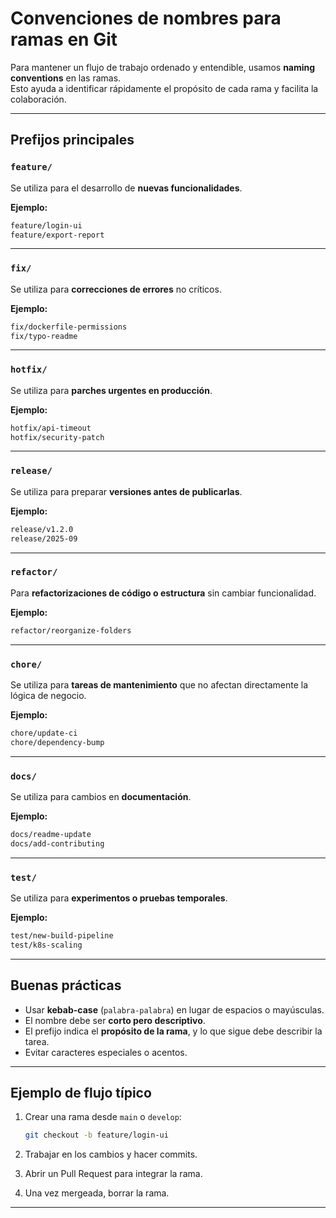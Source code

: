 # Convenciones de nombres para ramas en Git

Para mantener un flujo de trabajo ordenado y entendible, usamos **naming conventions** en las ramas.  
Esto ayuda a identificar rápidamente el propósito de cada rama y facilita la colaboración.

---

## Prefijos principales

### `feature/`

Se utiliza para el desarrollo de **nuevas funcionalidades**.

**Ejemplo:**  

``` bash
feature/login-ui
feature/export-report
```

---

### `fix/`

Se utiliza para **correcciones de errores** no críticos.

**Ejemplo:**  

``` bash
fix/dockerfile-permissions
fix/typo-readme
```

---

### `hotfix/`

Se utiliza para **parches urgentes en producción**.

**Ejemplo:**  

``` bash
hotfix/api-timeout
hotfix/security-patch
```

---

### `release/`

Se utiliza para preparar **versiones antes de publicarlas**.

**Ejemplo:**  

``` bash
release/v1.2.0
release/2025-09
```

---

### `refactor/`

Para **refactorizaciones de código o estructura** sin cambiar funcionalidad.

**Ejemplo:**

``` bash
refactor/reorganize-folders
```

---

### `chore/`

Se utiliza para **tareas de mantenimiento** que no afectan directamente la lógica de negocio.

**Ejemplo:**  

``` bash
chore/update-ci
chore/dependency-bump
```

---

### `docs/`

Se utiliza para cambios en **documentación**.

**Ejemplo:**  

``` bash
docs/readme-update
docs/add-contributing
```

---

### `test/`

Se utiliza para **experimentos o pruebas temporales**.

**Ejemplo:**  

``` bash
test/new-build-pipeline
test/k8s-scaling
```

---

## Buenas prácticas

- Usar **kebab-case** (`palabra-palabra`) en lugar de espacios o mayúsculas.  
- El nombre debe ser **corto pero descriptivo**.  
- El prefijo indica el **propósito de la rama**, y lo que sigue debe describir la tarea.  
- Evitar caracteres especiales o acentos.  

---

## Ejemplo de flujo típico

1. Crear una rama desde `main` o `develop`:  

    ```bash
    git checkout -b feature/login-ui
    ````

2. Trabajar en los cambios y hacer commits.
3. Abrir un Pull Request para integrar la rama.
4. Una vez mergeada, borrar la rama.

---
